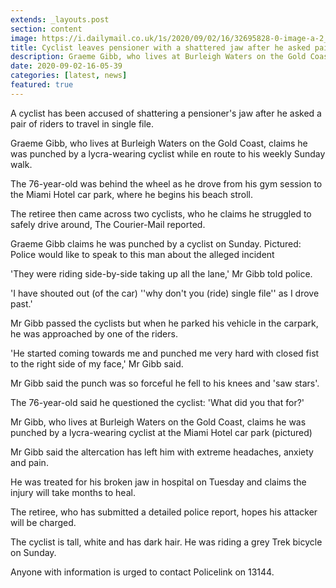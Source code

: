 ```yaml
---
extends: _layouts.post
section: content
image: https://i.dailymail.co.uk/1s/2020/09/02/16/32695828-0-image-a-2_1599058894744.jpg 
title: Cyclist leaves pensioner with a shattered jaw after he asked pair to ride in single file 
description: Graeme Gibb, who lives at Burleigh Waters on the Gold Coast, claims he was punched by a lycra-wearing cyclist while en route to his weekly Sunday walk. 
date: 2020-09-02-16-05-39 
categories: [latest, news] 
featured: true 
--- 
```

A cyclist has been accused of shattering a pensioner's jaw after he asked a pair of riders to travel in single file. 

Graeme Gibb, who lives at Burleigh Waters on the Gold Coast, claims he was punched by a lycra-wearing cyclist while en route to his weekly Sunday walk. 

The 76-year-old was behind the wheel as he drove from his gym session to the Miami Hotel car park, where he begins his beach stroll. 

The retiree then came across two cyclists, who he claims he struggled to safely drive around, The Courier-Mail reported.

Graeme Gibb claims he was punched by a cyclist on Sunday. Pictured: Police would like to speak to this man about the alleged incident

'They were riding side-by-side taking up all the lane,' Mr Gibb told police.

'I have shouted out (of the car) ''why don't you (ride) single file'' as I drove past.' 

Mr Gibb passed the cyclists but when he parked his vehicle in the carpark, he was approached by one of the riders.

'He started coming towards me and punched me very hard with closed fist to the right side of my face,' Mr Gibb said.

Mr Gibb said the punch was so forceful he fell to his knees and 'saw stars'.

The 76-year-old said he questioned the cyclist: 'What did you that for?' 

Mr Gibb, who lives at Burleigh Waters on the Gold Coast, claims he was punched by a lycra-wearing cyclist at the Miami Hotel car park (pictured)

Mr Gibb said the altercation has left him with extreme headaches, anxiety and pain. 

He was treated for his broken jaw in hospital on Tuesday and claims the injury will take months to heal.

The retiree, who has submitted a detailed police report, hopes his attacker will be charged.  

The cyclist is tall, white and has dark hair. He was riding a grey Trek bicycle on Sunday.   

Anyone with information is urged to contact Policelink on 13144. 

